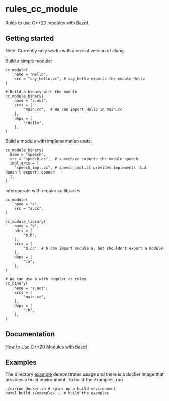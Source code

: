 # rules_cc_module

Rules to use C++20 modules with Bazel.

## Getting started

Note: Currently only works with a recent version of clang.

Build a simple module:
```bazel
cc_module(
    name = "Hello",
    src = "say_hello.cc", # say_hello exports the module Hello
)

# Build a binary with the module
cc_module_binary(
    name = "a.out",
    srcs = [
        "main.cc",  # We can import Hello in main.cc
    ],
    deps = [
        ":Hello",
    ],
)
```

Build a module with implementation units:
```bazel
cc_module_binary(
  name = "speech",
  src = "speech.cc",  # speech.cc exports the module speech
  impl_srcs = [
    "speech_impl.cc", # speech_impl.cc provides implements (but doesn't export) speech
  ],
)
```

Interoperate with regular cc libraries
```bazel
cc_module(
    name = "a",
    src = "a.cc",
)

cc_module_library(
    name = "b",
    hdrs = [
        "b.h",
    ],
    srcs = [
        "b.cc", # b can import module a, but shouldn't export a module
    ],
    deps = [
        ":a",
    ],
)

# We can use b with regular cc rules
cc_binary(
    name = "a.out",
    srcs = [
        "main.cc",
    ],
    deps = [
        ":b",
    ],
)
```

## Documentation
[How to Use C++20 Modules with Bazel](https://buildingblock.ai/cpp20-modules-bazel)

## Examples
The directory [example](https://github.com/rnburn/bazel-cpp20-modules/tree/main/example) demonstrates 
usage and there is a docker image that provides a build environment. To build the examples,
run
```
./ci/run_docker.sh # spins up a build environment
bazel build //example/... # build the examples
```

